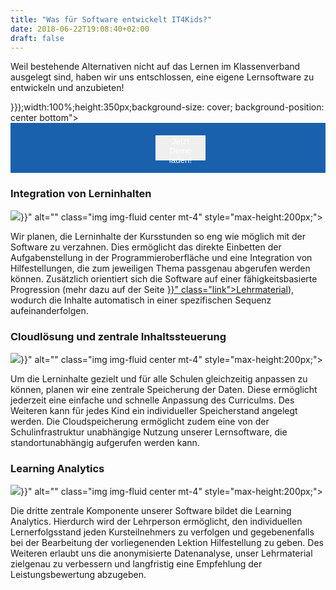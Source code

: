 ```yaml
---
title: "Was für Software entwickelt IT4Kids?"
date: 2018-06-22T19:08:40+02:00
draft: false
---
```


<div class="row">
    <div class="col-12">
        <p>
            Weil bestehende Alternativen nicht auf das Lernen im Klassenverband ausgelegt sind, haben wir uns entschlossen, eine eigene Lernsoftware zu entwickeln und anzubieten!
        </p>
    </div>
</div>
<div class="row">
    <div class="d-lg-none jumbotron" style="background-image:url({{< relURL "/img/software_one.jpg" >}});width:100%;height:350px;background-size: cover; background-position: center bottom"></div>
    <div id="softwareDemoContainer" class="d-none d-lg-block" style="background: #1961ac;width: 100%;max-height:600px">
    <button id="loadDemoButton" type="button" class="btn btn-primary" style="position: relative;margin: 20px; left: 42%;width: 16%;height: 40px;color: white;border: white 1px solid;">Jetzt Demo laden!</button>
    </div>
</div>
<div class="row pb-5 pt-5">
    <div class="col-md-6 col-12 mb-4 text-center">
        <h3 class="center">Integration von Lerninhalten</h3>
        <img src="{{< relURL "/img/icon-puzzle.svg" >}}" alt="" class="img img-fluid center mt-4" style="max-height:200px;">
    </div>
    <div class="col-md-6 col-12">
        <p>
            Wir planen, die Lerninhalte der Kursstunden so eng wie möglich mit der Software zu verzahnen. Dies ermöglicht das direkte Einbetten der Aufgabenstellung in der Programmieroberfläche und eine Integration von Hilfestellungen, die zum jeweiligen Thema passgenau abgerufen werden können. Zusätzlich orientiert sich die Software auf einer fähigkeitsbasierte Progression (mehr dazu auf der Seite <a href="{{< relref "lehrmaterial.md" >}}" class="link">Lehrmaterial</a>), wodurch die Inhalte automatisch in einer spezifischen Sequenz aufeinanderfolgen.
        </p>
    </div>
</div>
<div class="row pb-5 pt-5">
    <div class="col-md-6 col-12 order-md-2 mb-4 text-center">
        <h3 class="center">Cloudlösung und zentrale Inhaltssteuerung</h3>
        <img src="{{< relURL "/img/icon-server.svg" >}}" alt="" class="img img-fluid center mt-4" style="max-height:200px;">
    </div>
    <div class="col-md-6 order-md-1 col-12">
        <p>
            Um die Lerninhalte gezielt und für alle Schulen gleichzeitig anpassen zu können, planen wir eine zentrale Speicherung der Daten. Diese ermöglicht jederzeit eine einfache und schnelle Anpassung des Curriculms. Des Weiteren kann für jedes Kind ein individueller Speicherstand angelegt werden. Die Cloudspeicherung ermöglicht zudem eine von der Schulinfrastruktur unabhängige Nutzung unserer Lernsoftware, die standortunabhängig aufgerufen werden kann.
        </p>
    </div>
</div>
<div class="row pb-5 pt-5">
    <div class="col-md-6 col-12 mb-4 text-center">
        <h3 class="center">Learning Analytics</h3>
        <img src="{{< relURL "/img/icon-analyse.svg" >}}" alt="" class="img img-fluid center mt-4" style="max-height:200px;">
    </div>
    <div class="col-md-6 col-12">
        <p>
            Die dritte zentrale Komponente unserer Software bildet die Learning Analytics. Hierdurch wird der Lehrperson ermöglicht, den individuellen Lernerfolgsstand jeden Kursteilnehmers zu verfolgen und gegebenenfalls bei der Bearbeitung der vorliegenenden Lektion Hilfestellung zu geben. Des Weiteren erlaubt uns die anonymisierte Datenanalyse, unser Lehrmaterial zielgenau zu verbessern und langfristig eine Empfehlung der Leistungsbewertung abzugeben.
        </p>
    </div>
</div>
<div>
<script>
window.addEventListener('load', function() {
    var softwareDemoContainer = $('#softwareDemoContainer');
    var softwareDemoButton = $('#loadDemoButton');
    softwareDemoButton.click(function() {
        softwareDemoButton.remove()
        softwareDemoContainer.append('<iframe id="softwareDemo" src="https://it4kids.github.io/blockster/" style="background: white; width: 100%;height: 600px;border: none;"></iframe>');
    });
})
</script>
</div>

